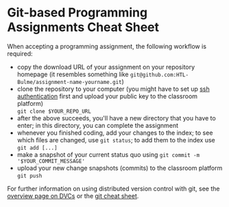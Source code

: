 # Git-based Programming Assignments Cheat Sheet

When accepting a programming assignment, the following workflow is required:

* copy the download URL of your assignment on your repository homepage
  (it resembles something like
  `git@github.com:HTL-Bulme/assignment-name-yourname.git`)
* clone the repository to your computer (you might have to set up
  [ssh authentication](/linux/ssh-pka.html) first and upload your public key
  to the classroom platform)  
  `git clone $YOUR_REPO_URL`
* after the above succeeds, you'll have a new directory that you have to
  enter; in this directory, you can complete the assignment
* whenever you finished coding, add your changes to the index; to see which
  files are changed, use `git status`; to add them to the index use
  `git add [...]`
* make a snapshot of your current status quo using
  `git commit -m '$YOUR_COMMIT_MESSAGE'`
* upload your new change snapshots (commits) to the classroom platform
  `git push`

For further information on using distributed version control with git, see the
[overview page on DVCs](./) or the
[git cheat sheet](https://ndpsoftware.com/git-cheatsheet.html).
